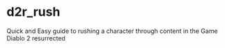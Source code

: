 # d2r_rush
Quick and Easy guide to rushing a character through content in the Game Diablo 2 resurrected
